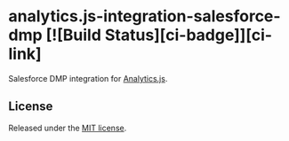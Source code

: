 # analytics.js-integration-salesforce-dmp [![Build Status][ci-badge]][ci-link]

Salesforce DMP integration for [Analytics.js][].

## License

Released under the [MIT license](LICENSE).


[Analytics.js]: https://segment.com/docs/libraries/analytics.js/
